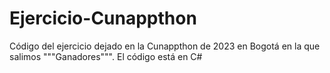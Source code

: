 # Ejercicio-Cunappthon
Código del ejercicio dejado en la Cunappthon de 2023 en Bogotá en la que salimos """Ganadores""".
El código está en C#
